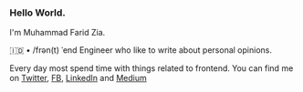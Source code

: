 ### Hello World.

I'm Muhammad Farid Zia.

🇮🇩 • /frən(t) ˈend Engineer who like to write about personal opinions.

Every day most spend time with things related to frontend. 
You can find me on [Twitter](https://twitter.com/mfaridzia), [FB](https://web.facebook.com/MuhFaridZia), [LinkedIn](https://www.linkedin.com/in/muhfaridzia/) and [Medium](https://medium.com/@MFaridZia)

